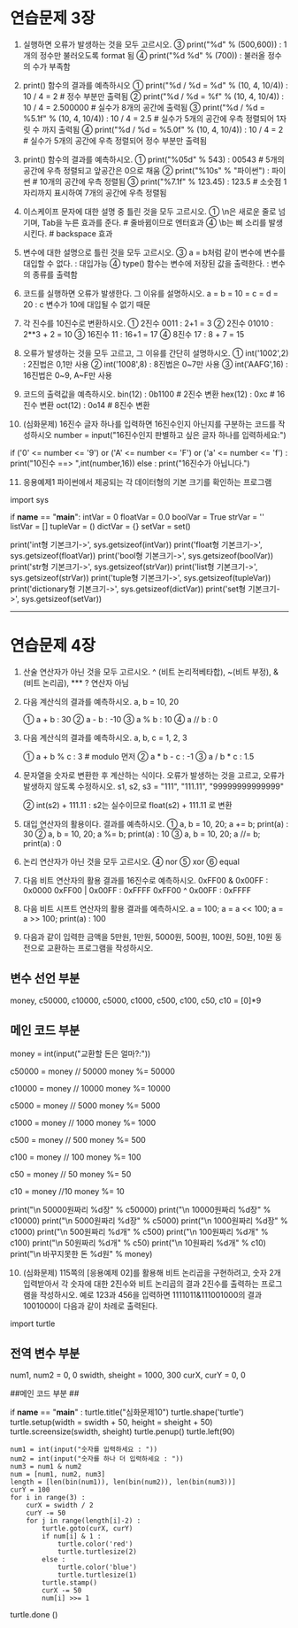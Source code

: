 # 연습문제 3장

1. 실행하면 오류가 발생하는 것을 모두 고르시오.
    ③ print("%d" % (500,600)) : 1개의 정수만 불러오도록 format 됨
    ④ print("%d %d" % (700)) : 불러올 정수의 수가 부족함

2. print() 함수의 결과를 예측하시오
    ① print("%d / %d = %d" % (10, 4, 10/4)) : 10 / 4 = 2 # 정수 부분만 출력됨
    ② print("%d / %d = %f" % (10, 4, 10/4)) : 10 / 4 = 2.500000 # 실수가 8개의 공간에 출력됨 
    ③ print("%d / %d = %5.1f" % (10, 4, 10/4)) : 10 / 4 =   2.5 # 실수가 5개의 공간에 우측 정렬되어 1자릿 수 까지 출력됨
    ④ print("%d / %d = %5.0f" % (10, 4, 10/4)) : 10 / 4 =     2 # 실수가 5개의 공간에 우측 정렬되어 정수 부분만 출력됨
    
3. print() 함수의 결과를 예측하시오.
    ① print("%05d" % 543) : 00543  # 5개의 공간에 우측 정렬되고 앞공간은 0으로 채움
    ② print("%10s" % "파이썬")  :       파이썬 # 10개의 공간에 우측 정렬됨
    ③ print("%7.1f" % 123.45) : 123.5 # 소숫점 1자리까지 표시하여 7개의 공간에 우측 정렬됨

4. 이스케이프 문자에 대한 설명 중 틀린 것을 모두 고르시오.
    ① \n은 새로운 줄로 넘기며, Tab을 누른 효과를 준다. # 줄바뀜이므로 엔터효과
    ④ \b는 삐 소리를 발생시킨다. # backspace 효과

5. 변수에 대한 설명으로 틀린 것을 모두 고르시오.
    ③ a = b처럼 같이 변수에 변수를 대입할 수 없다. : 대입가능
    ④ type() 함수는 변수에 저장된 값을 출력한다. : 변수의 종류를 출력함

6. 코드를 실행하면 오류가 발생한다. 그 이유를 설명하시오.
    a = b = 10 = c = d = 20 : c 변수가 10에 대입될 수 없기 때문
    
7. 각 진수를 10진수로 변환하시오.
    ① 2진수 0011 : 2+1 = 3
    ② 2진수 01010 : 2**3 + 2 = 10
    ③ 16진수 11 : 16+1 = 17
    ④ 8진수 17 : 8 + 7 = 15         
    
8. 오류가 발생하는 것을 모두 고르고, 그 이유를 간단히 설명하시오.
    ① int('1002',2) : 2진법은 0,1만 사용 
    ② int('1008',8) : 8진법은 0~7만 사용
    ③ int('AAFG',16) : 16진법은 0~9, A~F만 사용
    
9. 코드의 출력값을 예측하시오.
    bin(12) : 0b1100 # 2진수 변환
    hex(12) : 0xc # 16진수 변환
    oct(12) : 0o14 # 8진수 변환
    
10. (심화문제) 16진수 글자 하나를 입력하면 16진수인지 아닌지를 구분하는 코드를 작성하시오
number = input("16진수인지 판별하고 싶은 글자 하나를 입력하세요:")

if ('0' <= number <= '9') or ('A' <= number <= 'F') or ('a' <= number <= 'f') :
    print("10진수 ==> ",int(number,16))
else :
    print("16진수가 아닙니다.")

11. 응용예제1 파이썬에서 제공되는 각 데이터형의 기본 크기를 확인하는 프로그램

import sys

if __name__ == "__main__":
    intVar = 0
    floatVar = 0.0
    boolVar = True
    strVar = ''
    listVar = []
    tupleVar = ()
    dictVar = {}
    setVar = set()

print('int형 기본크기->', sys.getsizeof(intVar))
print('float형 기본크기->', sys.getsizeof(floatVar))
print('bool형 기본크기->', sys.getsizeof(boolVar))
print('str형 기본크기->', sys.getsizeof(strVar))
print('list형 기본크기->', sys.getsizeof(strVar))
print('tuple형 기본크기->', sys.getsizeof(tupleVar))
print('dictionary형 기본크기->', sys.getsizeof(dictVar))
print('set형 기본크기->', sys.getsizeof(setVar))


---

# 연습문제 4장
1. 산술 연산자가 아닌 것을 모두 고르시오.
    ^ (비트 논리적베타합), ~(비트 부정), & (비트 논리곱), *** ? 연산자 아님
    
2. 다음 계산식의 결과를 예측하시오.
    a, b = 10, 20

    ① a + b : 30
    ② a - b : -10
    ③ a % b : 10
    ④ a // b : 0
    
3. 다음 계산식의 결과를 예측하시오.
    a, b, c = 1, 2, 3

    ① a + b % c : 3 # modulo 먼저
    ② a * b - c : -1
    ③ a / b * c : 1.5
    
4. 문자열을 숫자로 변환한 후 계산하는 식이다. 오류가 발생하는 것을 고르고, 오류가 발생하지 않도록 수정하시오.
    s1, s2, s3 = "111", "111.11", "99999999999999"

    ② int(s2) + 111.11 : s2는 실수이므로 float(s2) + 111.11 로 변환
    
5. 대입 연산자의 활용이다. 결과를 예측하시오.
    ① a, b = 10, 20; a += b; print(a) : 30
    ② a, b = 10, 20; a %= b; print(a) : 10 
    ③ a, b = 10, 20; a //= b; print(a) : 0 
    
6. 논리 연산자가 아닌 것을 모두 고르시오.
    ④ nor
    ⑤ xor
    ⑥ equal

7. 다음 비트 연산자의 활용 결과를 16진수로 예측하시오.
    0xFF00 & 0x00FF : 0x0000
    0xFF00 | 0x00FF : 0xFFFF
    0xFF00 ^ 0x00FF : 0xFFFF

8. 다음 비트 시프트 연산자의 활용 결과를 예측하시오.
    a = 100; a = a << 100; a = a >> 100; print(a) : 100

9. 다음과 같이 입력한 금액을 5만원, 1만원, 5000원, 500원, 100원, 50원, 10원 동전으로 교환하는 프로그램을 작성하시오.

## 변수 선언 부분 ##
money, c50000, c10000, c5000, c1000, c500, c100, c50, c10 = [0]*9

## 메인 코드 부분 ##
money = int(input("교환할 돈은 얼마?:"))

c50000 = money // 50000
money %= 50000

c10000 = money // 10000
money %= 10000

c5000 = money // 5000
money %= 5000

c1000 = money // 1000
money %= 1000

c500 = money // 500
money %= 500

c100 = money // 100
money %= 100

c50 = money // 50
money %= 50

c10 = money //10
money %= 10

print("\n 50000원짜리 %d장" % c50000)
print("\n 10000원짜리 %d장" % c10000)
print("\n 5000원짜리 %d장" % c5000)
print("\n 1000원짜리 %d장" % c1000)
print("\n 500원짜리 %d개" % c500)
print("\n 100원짜리 %d개" % c100)
print("\n 50원짜리 %d개" % c50)
print("\n 10원짜리 %d개" % c10)
print("\n 바꾸지못한 돈 %d원" % money)

10. (심화문제) 115쪽의 [응용예제 02]를 활용해 비트 논리곱을 구현하려고, 숫자 2개 입력받아서 각 숫자에 대한 2진수와 비트 논리곱의 결과 2진수를 출력하는 프로그램을 작성하시오. 예로 123과 456을 입력하면 1111011&111001000의 결과 1001000이 다음과 같이 차례로 출력된다.

import turtle

## 전역 변수 부분 ##
num1, num2 = 0, 0
swidth, sheight = 1000, 300
curX, curY = 0, 0

##메인 코드 부분 ##
       
if __name__ == "__main__" :
    turtle.title("심화문제10")
    turtle.shape('turtle')
    turtle.setup(width = swidth + 50, height = sheight + 50)
    turtle.screensize(swidth, sheight)
    turtle.penup()
    turtle.left(90)


    num1 = int(input("숫자를 입력하세요 : "))
    num2 = int(input("숫자를 하나 더 입력하세요 : "))
    num3 = num1 & num2
    num = [num1, num2, num3]
    length = [len(bin(num1)), len(bin(num2)), len(bin(num3))]
    curY = 100
    for i in range(3) :
        curX = swidth / 2
        curY -= 50
        for j in range(length[i]-2) :
            turtle.goto(curX, curY)
            if num[i] & 1 :
                turtle.color('red')
                turtle.turtlesize(2)
            else : 
                turtle.color('blue')
                turtle.turtlesize(1)
            turtle.stamp()
            curX -= 50
            num[i] >>= 1
turtle.done ()